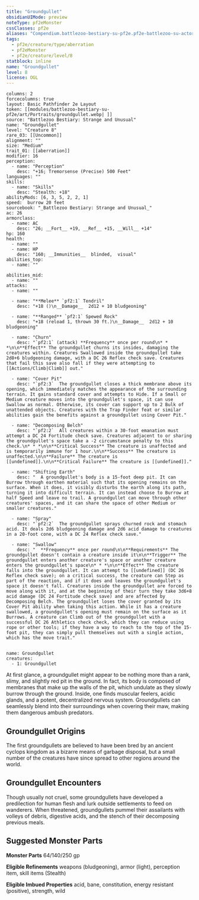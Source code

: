 ```yaml
---
title: "Groundgullet"
obsidianUIMode: preview
noteType: pf2eMonster
cssClasses: pf2e
aliases: "Compendium.battlezoo-bestiary-su-pf2e.pf2e-battlezoo-su-actors.Actor.cp1mq24Yt1lnjpdU" 
tags:
  - pf2e/creature/type/aberration
  - pf2eMonster
  - pf2e/creature/level/8
statblock: inline
name: "Groundgullet"
level: 8
license: OGL
---
```


```statblock
columns: 2
forcecolumns: true
layout: Basic Pathfinder 2e Layout
token: [[modules/battlezoo-bestiary-su-pf2e/art/Portraits/groundgullet.webp| ]]
source: "Battlezoo Bestiary: Strange and Unusual"
name: "Groundgullet"
level: "Creature 8"
rare_03: [[Uncommon]]
alignment: ""
size: "Medium"
trait_01: [[aberration]]
modifier: 16
perception:
  - name: "Perception"
    desc: "+16; Tremorsense (Precise) 500 Feet"
languages: ""
skills:
  - name: "Skills"
    desc: "Stealth: +18"
abilityMods: [6, 3, 5, 2, 2, 1]
speed:  burrow 20 feet
sourcebook: "_Battlezoo Bestiary: Strange and Unusual_"
ac: 26
armorclass:
  - name: AC
    desc: "26; __Fort__ +19, __Ref__ +15, __Will__ +14"
hp: 160
health:
  - name: ""
  - name: HP
    desc: "160; __Immunities__  blinded,  visual"
abilities_top:
  - name: ""

abilities_mid:
  - name: ""
attacks:
  - name: ""

  - name: "**Melee** `pf2:1` Tendril"
    desc: "+18 ()\n__Damage__  2d12 + 10 bludgeoning"

  - name: "**Ranged** `pf2:1` Spewed Rock"
    desc: "+18 (reload 1, thrown 30 ft.)\n__Damage__  2d12 + 10 bludgeoning"

  - name: "Churn"
    desc: "`pf2:1` (attack) **Frequency** once per round\n* * *\n\n**Effect** The groundgullet churns its insides, damaging the creatures within. Creatures Swallowed inside the groundgullet take 2d8+6 bludgeoning damage, with a DC 26 Reflex check save. Creatures that fail this save also fall if they were attempting to [[Actions/Climb|Climb]] out."

  - name: "Cover Pit"
    desc: "`pf2:3`  The groundgullet closes a thick membrane above its opening, which immediately matches the appearance of the surrounding terrain. It gains standard cover and attempts to Hide. If a Small or Medium creature moves into the groundgullet's space, it can use Swallow as normal. Otherwise, its cover can support up to 2 Bulk of unattended objects. Creatures with the Trap Finder feat or similar abilities gain the benefits against a groundgullet using Cover Pit."

  - name: "Decomposing Belch"
    desc: "`pf2:2`  All creatures within a 30-foot emanation must attempt a DC 24 Fortitude check save. Creatures adjacent to or sharing the groundgullet's space take a -2 circumstance penalty to this check.\n* * *\n\n**Critical Success** The creature is unaffected and is temporarily immune for 1 hour.\n\n**Success** The creature is unaffected.\n\n**Failure** The creature is [[undefined]].\n\n**Critical Failure** The creature is [[undefined]]."

  - name: "Shifting Earth"
    desc: "  A groundgullet's body is a 15-foot deep pit. It can Burrow through earthen material such that its opening remains on the surface. When it does, it visibly disturbs the earth along its path, turning it into difficult terrain. It can instead choose to Burrow at half Speed and leave no trail. A groundgullet can move through other creatures' spaces, and it can share the space of other Medium or smaller creatures."

  - name: "Spray"
    desc: "`pf2:2`  The groundgullet sprays churned rock and stomach acid. It deals 2d6 bludgeoning damage and 2d6 acid damage to creatures in a 20-foot cone, with a DC 24 Reflex check save."

  - name: "Swallow"
    desc: "  **Frequency** once per round\n\n**Requirements** The groundgullet doesn't contain a creature inside it\n\n**Trigger** The groundgullet enters another creature's space or another creature enters the groundgullet's space\n* * *\n\n**Effect** The creature falls into the groundgullet. It can attempt to [[undefined]] (DC 26 Reflex check save); on a critical success, the creature can Step as part of the reaction, and if it does and leaves the groundgullet's space it doesn't fall. Creatures inside the groundgullet are forced to move along with it, and at the beginning of their turn they take 3d6+8 acid damage (DC 24 Fortitude check save) and are affected by Decomposing Belch. The groundgullet loses the cover granted by its Cover Pit ability when taking this action. While it has a creature swallowed, a groundgullet's opening must remain on the surface as it Burrows. A creature can Climb out of the groundgullet with a successful DC 26 Athletics check check, which they can reduce using rope or other tools; if they have a way to reach to the top of the 15-foot pit, they can simply pull themselves out with a single action, which has the move trait."
 
```

```encounter-table
name: Groundgullet
creatures:
  - 1: Groundgullet
```



At first glance, a groundgullet might appear to be nothing more than a rank, slimy, and slightly red pit in the ground. In fact, its body is composed of membranes that make up the walls of the pit, which undulate as they slowly burrow through the ground. Inside, one finds muscular feelers, acidic glands, and a potent, decentralized nervous system. Groundgullets can seamlessly blend into their surroundings when covering their maw, making them dangerous ambush predators.

## Groundgullet Origins

The first groundgullets are believed to have been bred by an ancient cyclops kingdom as a bizarre means of garbage disposal, but a small number of the creatures have since spread to other regions around the world.

## Groundgullet Encounters

Though usually not cruel, some groundgullets have developed a predilection for human flesh and lurk outside settlements to feed on wanderers. When threatened, groundgullets pummel their assailants with volleys of debris, digestive acids, and the stench of their decomposing previous meals.

## Suggested Monster Parts

**Monster Parts** 64/140/250 gp

**Eligible Refinements** weapons (bludgeoning), armor (light), perception item, skill items (Stealth)

**Eligible Imbued Properties** acid, bane, constitution, energy resistant (positive), strength, wild
